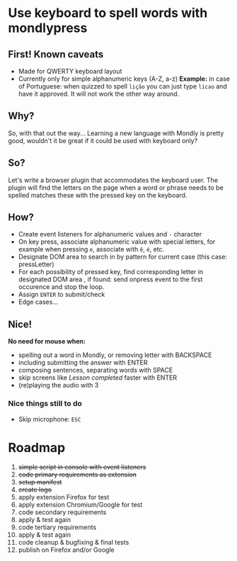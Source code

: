 # Use keyboard to spell words with **mondlypress**

## First! Known caveats
- Made for QWERTY keyboard layout
- Currently only for simple alphanumeric keys (A-Z, a-z)
	**Example:** in case of Portuguese: when quizzed to spell `lição` you can just type `licao` and have it approved. It will not work the other way around.


## Why?
So, with that out the way... 
Learning a new language with Mondly is pretty good, wouldn't it be great if it could be used with keyboard only? 

## So?
Let's write a browser plugin that accommodates the keyboard user.
The plugin will find the letters on the page when a word or phrase needs to be spelled matches these with the pressed key on the keyboard.

## How?
- Create event listeners for alphanumeric values and `-` character
- On key press, associate alphanumeric value with special letters, for example when pressing `e`, associate with `ê`, `é`, etc.
- Designate DOM area to search in by pattern for current case (this case: pressLetter)
- For each possibility of pressed key, find corresponding letter in designated DOM area , if found: send onpress event to the first occurence and stop the loop.
- Assign `ENTER` to submit/check
- Edge cases...

## Nice! 
**No need for mouse when:**
- spelling out a word in Mondly, or removing letter with BACKSPACE
- including submitting the answer with ENTER
- composing sentences, separating words with SPACE 
- skip screens like _Lesson completed_ faster with ENTER
- (re)playing the audio with 3

### Nice things still to do
- Skip microphone: `ESC`

# Roadmap
1) ~~simple script in console with event listeners~~
2) ~~code primary requirements as extension~~
3) ~~setup manifest~~
4) ~~create logo~~
5) apply extension Firefox for test
6) apply extension Chromium/Google for test
7) code secondary requirements
8) apply & test again
10) code tertiary requirements
11) apply & test again
12) code cleanup & bugfixing & final tests
13) publish on Firefox and/or Google

